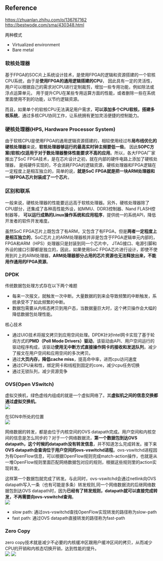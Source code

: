 ## Reference
https://zhuanlan.zhihu.com/p/136767162 </br>
http://bestwode.com/sma/430348.html

两种模式
- Virtualized environment
- Bare metal

### 软核处理器
基于FPGA的SOC片上系统设计技术，是使用FPGA的逻辑和资源搭建的一个软核CPU系统，由于是**使用FPGA的通用逻辑搭建的CPU**，
因此具有一定的灵活性，用户可以根据自己的需求对CPU进行定制裁剪，增加一些专用功能，例如除法或浮点运算单元，
用于提升CPU在某些专用运算方面的性能，或者删除一些在系统里面使用不到的功能，以节约逻辑资源。

而且，如果单个的软核CPU无法满足用户需求，**可以添加多个CPU软核，搭建多核系统**，通过多核CPU协同工作，让系统拥有更加灵活便捷的控制能力。

### 硬核处理器(HPS, Hardware Processor System)
由于软核CPU是使用FPGA的通用逻辑资源搭建的，相较使用经过布**局布线优化的硬核处理器**来说，**软核处理器够运行的最高实时钟主频要低一些**。
因此**SOPC方案(软核)仅适用于对于数处理器整体性能要求不高的应用**。所以，各大FPGA厂家推出了SoC FPGA技术，是在芯片设计之初，就在内部的硬件电路上添加了硬核处理器，
是纯硬件实现的，不会消耗FPGA的逻辑资源，硬核处理器和FPGA逻辑在一定程度上是相互独立的，简单的说，**就是SoC FPGA就是把一块ARM处理器和一块FPGA芯片封装成了一个芯片**。


### 区别和联系
一般来说，硬核处理器的性能要远远高于软核处理器。另外，硬核处理器除了CPU部分，还集成了各种高性能外设，如MMU、DDR3控制器、Nand FLASH控制器等，
**可以运行成熟的Linux操作系统和应用程序**，提供统一的系统API，降低开发者的软件开发难度。

虽然SoC FPGA芯片上既包含了有ARM，又包含了有FPGA，但是**两者一定程度上是相互独立的**，SoC芯片上的ARM处理器核并非是包含于FPGA逻辑单元内部的，FPGA和ARM（HPS）处理器只是封装到同一个芯片中，
JTAG接口、电源引脚和外设的接口引脚都是独立的，因此，如果使用SoC FPGA芯片进行设计，即使不使用到片上的ARM处理器，**ARM处理器部分占用的芯片资源也无法释放出来，不能用作通用的FPGA资源**。

### DPDK
传统数据包处理方式存在以下两个难题
- 每来一次报文，就触发一次中断。大量数据的到来会导致频繁的中断触发，系统承受不了如此频繁的中断。
- 数据包需要从内核态拷贝到用户态，当数据量巨大时，这个拷贝操作会大幅的降低数据包处理性能。

核心技术
- 通过UIO技术将报文拷贝到应用空间处理。DPDK针对Intel网卡实现了基于轮询方式的**PMD（Poll Mode Drivers）驱动**，该驱动由API、用户空间运行的驱动程序构成，该驱动**使用无中断方式直接操作网卡的接收和发送队列**，减少了报文在用户空间和应用空间的多次拷贝。
- 通过**大页内存，降低cache miss**，提高命中率，进而cpu访问速度
- 通过CPU亲和性，绑定网卡和线程到固定的core，减少cpu任务切换
- 通过无锁队列，减少资源竞争

### OVS(Open VSwitch)
虚拟交换机，绿色虚线内组成的就是一个虚拟网络了。其**虚拟机之间的信息交换都通过虚拟交换机**。</br>
![](https://img-blog.csdn.net/20140917210046025)

在SDN中所处的位置 </br>
![](http://image-store1.oss-cn-hangzhou.aliyuncs.com/18-9-28/40575247.jpg)

网络数据的转发，都是由位于内核空间的OVS datapath完成。用户空间和内核空间的信息是怎么同步的？对于一个网络数据流，**第一个数据包到达OVS datapath，这个时候的datapath没有转发信息**，并不知道怎么完成转发。接下来**OVS datapath会查询位于用户空间的ovs-vswitchd进程**。ovs-vswitchd进程因为有OpenFlow信息，可以根据OpenFlow规则完成match-action操作，也就是从一堆OpenFlow规则里面匹配网络数据包对应的规则，根据这些规则里的action实现转发。

这样第一个数据包就完成了转发。与此同时，ovs-vswitchd会通过netlink向OVS datapath写入一条（也有可能是多条）转发规则,同一个网络数据流的后继网络数据包到达OVS datapath时，因为**已经有了转发规则，datapath就可以直接完成转发，不再需要向ovs-vswitchd查询**。</br>
![](https://pic1.zhimg.com/80/v2-41387cfa250047521687a2536f5ef2d8_hd.jpg)

- slow path: 通过ovs-vswitchd查找OpenFlow实现转发的路径称为slow-path
- fast path: 通过OVS datapath直接转发的路径称为fast-path

### Zero Copy
zero copy技术就是减少不必要的内核缓冲区跟用户缓冲区间的拷贝，从而减少CPU的开销和内核态切换开销，达到性能的提升。</br>
![](https://upload-images.jianshu.io/upload_images/207235-0c63dbf565386423.PNG?imageMogr2/auto-orient/strip|imageView2/2/w/512/format/webp)
![](https://upload-images.jianshu.io/upload_images/207235-bc756e05a212b2ef.PNG?imageMogr2/auto-orient/strip|imageView2/2/w/429/format/webp)
